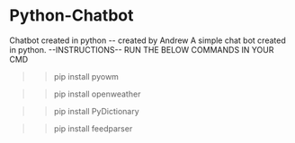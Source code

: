 # Python-Chatbot
Chatbot created in python -- created by Andrew
A simple chat bot created in python.
--INSTRUCTIONS--
RUN THE BELOW COMMANDS IN YOUR CMD

>>pip install pyowm

>>pip install openweather

>>pip install PyDictionary

>>pip install feedparser
